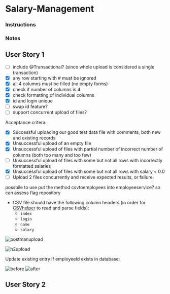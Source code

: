 # Salary-Management

### Instructions


### Notes
## User Story 1
- [ ] include @Transactional? (since whole upload is considered a single transaction)
- [x] any row starting with # must be ignored
- [x] all 4 columns must be filled (no empty forms)
- [x] check if number of columns is 4
- [x] check formatting of individual columns
- [x] id and login unique
- [ ] swap id feature?
- [ ] support concurrent upload of files?

Acceptance critera:
- [x] Successful uploading our good test data file with comments, both new and existing records
- [x] Unsuccessful upload of an empty file
- [x] Unsuccessful upload of files with partial number of incorrect number of columns (both too many and too few)
- [ ] Unsuccessful upload of files with some but not all rows with incorrectly formatted salaries
- [x] Unsuccessful upload of files with some but not all rows with salary < 0.0
- [ ] Upload 2 files concurrently and receive expected results, or failure.

possbile to use put the method csvtoemployees into employeeservice? so can assess flag repository

* CSV file should have the following column headers (in order for [CSVhelper](/upload/src/main/java/com/cognizant/upload/helper/CSVHelper.java) to read and parse fields):  
  * ```index```
  * ```login```
  * ```name```
  * ```salary```


![postmanupload](https://user-images.githubusercontent.com/51468261/172776730-56511678-633a-4a9f-9ec9-765099a27aab.png)

![h2upload](https://user-images.githubusercontent.com/51468261/172776895-1a07fb90-2fb4-4332-be97-09cc12d8cdff.png)

Update existing entry if employeeId exists in database:

![before](https://user-images.githubusercontent.com/51468261/172818276-eac9a40b-4136-42b9-aaf7-eae1643e1df9.png)
![after](https://user-images.githubusercontent.com/51468261/172818439-b428faad-f0f6-4609-93cc-a0603ad629e4.png)


## User Story 2
